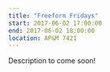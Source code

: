 ```yaml
---
title: "Freeform Fridays"
start: 2017-06-02 17:00:00
end: 2017-06-02 18:00:00
location: AP&M 7421
---
```


Description to come soon!
